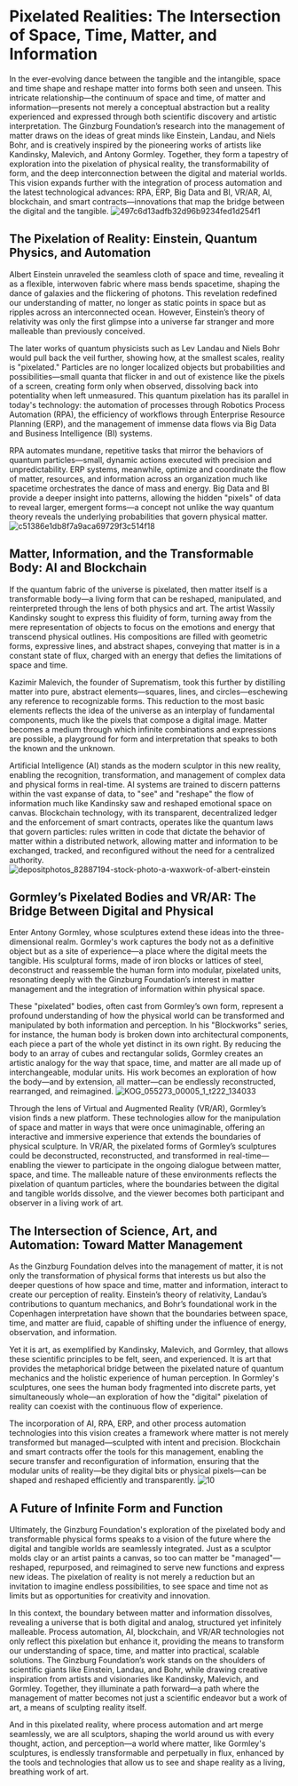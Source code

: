# Pixelated Realities: The Intersection of Space, Time, Matter, and Information

In the ever-evolving dance between the tangible and the intangible, space and time shape and reshape matter into forms both seen and unseen. This intricate relationship—the continuum of space and time, of matter and information—presents not merely a conceptual abstraction but a reality experienced and expressed through both scientific discovery and artistic interpretation. The Ginzburg Foundation’s research into the management of matter draws on the ideas of great minds like Einstein, Landau, and Niels Bohr, and is creatively inspired by the pioneering works of artists like Kandinsky, Malevich, and Antony Gormley. Together, they form a tapestry of exploration into the pixelation of physical reality, the transformability of form, and the deep interconnection between the digital and material worlds. This vision expands further with the integration of process automation and the latest technological advances: RPA, ERP, Big Data and BI, VR/AR, AI, blockchain, and smart contracts—innovations that map the bridge between the digital and the tangible.
![497c6d13adfb32d96b9234fed1d254f1](https://github.com/user-attachments/assets/ea197f3e-696c-4d69-9e68-5da18451b35b)




## The Pixelation of Reality: Einstein, Quantum Physics, and Automation

Albert Einstein unraveled the seamless cloth of space and time, revealing it as a flexible, interwoven fabric where mass bends spacetime, shaping the dance of galaxies and the flickering of photons. This revelation redefined our understanding of matter, no longer as static points in space but as ripples across an interconnected ocean. However, Einstein’s theory of relativity was only the first glimpse into a universe far stranger and more malleable than previously conceived.

The later works of quantum physicists such as Lev Landau and Niels Bohr would pull back the veil further, showing how, at the smallest scales, reality is "pixelated." Particles are no longer localized objects but probabilities and possibilities—small quanta that flicker in and out of existence like the pixels of a screen, creating form only when observed, dissolving back into potentiality when left unmeasured. This quantum pixelation has its parallel in today's technology: the automation of processes through Robotics Process Automation (RPA), the efficiency of workflows through Enterprise Resource Planning (ERP), and the management of immense data flows via Big Data and Business Intelligence (BI) systems.

RPA automates mundane, repetitive tasks that mirror the behaviors of quantum particles—small, dynamic actions executed with precision and unpredictability. ERP systems, meanwhile, optimize and coordinate the flow of matter, resources, and information across an organization much like spacetime orchestrates the dance of mass and energy. Big Data and BI provide a deeper insight into patterns, allowing the hidden "pixels" of data to reveal larger, emergent forms—a concept not unlike the way quantum theory reveals the underlying probabilities that govern physical matter.
![c51386e1db8f7a9aca69729f3c514f18](https://github.com/user-attachments/assets/d26665a0-26b1-4cc6-8aec-1b28692af84c)

## Matter, Information, and the Transformable Body: AI and Blockchain

If the quantum fabric of the universe is pixelated, then matter itself is a transformable body—a living form that can be reshaped, manipulated, and reinterpreted through the lens of both physics and art. The artist Wassily Kandinsky sought to express this fluidity of form, turning away from the mere representation of objects to focus on the emotions and energy that transcend physical outlines. His compositions are filled with geometric forms, expressive lines, and abstract shapes, conveying that matter is in a constant state of flux, charged with an energy that defies the limitations of space and time.

Kazimir Malevich, the founder of Suprematism, took this further by distilling matter into pure, abstract elements—squares, lines, and circles—eschewing any reference to recognizable forms. This reduction to the most basic elements reflects the idea of the universe as an interplay of fundamental components, much like the pixels that compose a digital image. Matter becomes a medium through which infinite combinations and expressions are possible, a playground for form and interpretation that speaks to both the known and the unknown.

Artificial Intelligence (AI) stands as the modern sculptor in this new reality, enabling the recognition, transformation, and management of complex data and physical forms in real-time. AI systems are trained to discern patterns within the vast expanse of data, to "see" and "reshape" the flow of information much like Kandinsky saw and reshaped emotional space on canvas. Blockchain technology, with its transparent, decentralized ledger and the enforcement of smart contracts, operates like the quantum laws that govern particles: rules written in code that dictate the behavior of matter within a distributed network, allowing matter and information to be exchanged, tracked, and reconfigured without the need for a centralized authority.
![depositphotos_82887194-stock-photo-a-waxwork-of-albert-einstein](https://github.com/user-attachments/assets/421784c8-5ae4-49bc-966d-dcda92f77ddf)

## Gormley’s Pixelated Bodies and VR/AR: The Bridge Between Digital and Physical

Enter Antony Gormley, whose sculptures extend these ideas into the three-dimensional realm. Gormley's work captures the body not as a definitive object but as a site of experience—a place where the digital meets the tangible. His sculptural forms, made of iron blocks or lattices of steel, deconstruct and reassemble the human form into modular, pixelated units, resonating deeply with the Ginzburg Foundation’s interest in matter management and the integration of information within physical space.

These "pixelated" bodies, often cast from Gormley’s own form, represent a profound understanding of how the physical world can be transformed and manipulated by both information and perception. In his "Blockworks" series, for instance, the human body is broken down into architectural components, each piece a part of the whole yet distinct in its own right. By reducing the body to an array of cubes and rectangular solids, Gormley creates an artistic analogy for the way that space, time, and matter are all made up of interchangeable, modular units. His work becomes an exploration of how the body—and by extension, all matter—can be endlessly reconstructed, rearranged, and reimagined.
![KOG_055273_00005_1_t222_134033](https://github.com/user-attachments/assets/1c339e5a-e473-4e36-88d8-a6d829c784a7)

Through the lens of Virtual and Augmented Reality (VR/AR), Gormley’s vision finds a new platform. These technologies allow for the manipulation of space and matter in ways that were once unimaginable, offering an interactive and immersive experience that extends the boundaries of physical sculpture. In VR/AR, the pixelated forms of Gormley’s sculptures could be deconstructed, reconstructed, and transformed in real-time—enabling the viewer to participate in the ongoing dialogue between matter, space, and time. The malleable nature of these environments reflects the pixelation of quantum particles, where the boundaries between the digital and tangible worlds dissolve, and the viewer becomes both participant and observer in a living work of art.

## The Intersection of Science, Art, and Automation: Toward Matter Management

As the Ginzburg Foundation delves into the management of matter, it is not only the transformation of physical forms that interests us but also the deeper questions of how space and time, matter and information, interact to create our perception of reality. Einstein’s theory of relativity, Landau’s contributions to quantum mechanics, and Bohr’s foundational work in the Copenhagen interpretation have shown that the boundaries between space, time, and matter are fluid, capable of shifting under the influence of energy, observation, and information.

Yet it is art, as exemplified by Kandinsky, Malevich, and Gormley, that allows these scientific principles to be felt, seen, and experienced. It is art that provides the metaphorical bridge between the pixelated nature of quantum mechanics and the holistic experience of human perception. In Gormley's sculptures, one sees the human body fragmented into discrete parts, yet simultaneously whole—an exploration of how the "digital" pixelation of reality can coexist with the continuous flow of experience.

The incorporation of AI, RPA, ERP, and other process automation technologies into this vision creates a framework where matter is not merely transformed but managed—sculpted with intent and precision. Blockchain and smart contracts offer the tools for this management, enabling the secure transfer and reconfiguration of information, ensuring that the modular units of reality—be they digital bits or physical pixels—can be shaped and reshaped efficiently and transparently.
![10](https://github.com/user-attachments/assets/4c16d788-fc89-406c-b876-415cb6e3e565)


## A Future of Infinite Form and Function

Ultimately, the Ginzburg Foundation's exploration of the pixelated body and transformable physical forms speaks to a vision of the future where the digital and tangible worlds are seamlessly integrated. Just as a sculptor molds clay or an artist paints a canvas, so too can matter be "managed"—reshaped, repurposed, and reimagined to serve new functions and express new ideas. The pixelation of reality is not merely a reduction but an invitation to imagine endless possibilities, to see space and time not as limits but as opportunities for creativity and innovation.

In this context, the boundary between matter and information dissolves, revealing a universe that is both digital and analog, structured yet infinitely malleable. Process automation, AI, blockchain, and VR/AR technologies not only reflect this pixelation but enhance it, providing the means to transform our understanding of space, time, and matter into practical, scalable solutions. The Ginzburg Foundation’s work stands on the shoulders of scientific giants like Einstein, Landau, and Bohr, while drawing creative inspiration from artists and visionaries like Kandinsky, Malevich, and Gormley. Together, they illuminate a path forward—a path where the management of matter becomes not just a scientific endeavor but a work of art, a means of sculpting reality itself.

And in this pixelated reality, where process automation and art merge seamlessly, we are all sculptors, shaping the world around us with every thought, action, and perception—a world where matter, like Gormley's sculptures, is endlessly transformable and perpetually in flux, enhanced by the tools and technologies that allow us to see and shape reality as a living, breathing work of art.
